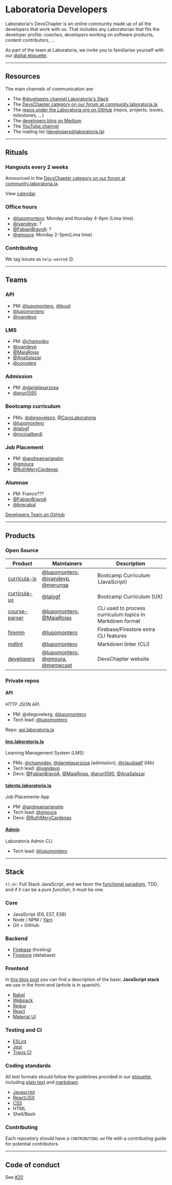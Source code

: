 # Laboratoria Developers

Laboratoria's DevsChapter is an online community made up of all the
developers that work with us. That includes any Laboratorian that fits the
developer profile: _coaches_, _developers_ working on software products, content
contributors, ...

As part of the team at Laboratoria, we invite you to familiarise yourself with
our [digital etiquette](https://github.com/Laboratoria/etiquette).

***

## Resources

The main channels of communication are:

* The [#developers channel Laboratoria's Slack](https://laboratoriala.slack.com/messages/C7TE6F4G7/)
* The [DevsChapter category on our forum at community.laboratoria.la](http://community.laboratoria.la/c/devs-chapter)
* The [repos under the Laboratoria org on GitHub](https://github.com/Laboratoria)
  (repos, projects, issues, milestones, ...)
* The [developers blog on Medium](https://medium.com/laboratoria-developers)
* The [YouTube channel](https://www.youtube.com/channel/UCuWmQYAvytwSl6tqjOxV5Ow)
* The mailing list ([developers@laboratoria.la](mailto:developers@laboratoria.la))

***

## Rituals

### Hangouts every 2 weeks

Announced in the [DevsChapter category on our forum at community.laboratoria.la](http://community.laboratoria.la/c/devs-chapter).

View [calendar](https://calendar.google.com/calendar/embed?src=laboratoria.la_vhr2j0gerq2oidffm14fo3tuio%40group.calendar.google.com&ctz=America%2FLima).

### Office hours

* [@lupomontero](https://github.com/lupomontero): Monday and thursday 4-6pm (Lima time).
* [@ivandevp](https://github.com/ivandevp): ?
* [@FabianBravoA](https://github.com/FabianBravoA): ?
* [@gmoura](https://github.com/gmoura): Monday 2-3pm(Lima time)

### Contributing

We tag issues as `help-wanted` :wink:

***

## Teams

### API

- PM: [@lupomontero](https://github.com/lupomontero), [@bouli](https://github.com/bouli)
- [@lupomontero](https://github.com/lupomontero)
- [@ivandevp](https://github.com/ivandevp)

### LMS

- PM: [@chamodev](https://github.com/chamodev)
- [@ivandevp](https://github.com/ivandevp)
- [@MaiaRojas](https://github.com/MaiaRojas)
- [@AnaSalazar](https://github.com/AnaSalazar)
- [@corosteg](https://github.com/corosteg)

### Admission

- PM: [@danielasarzosa](https://github.com/danielasarzosa)
- [@arun1595](https://github.com/arun1595)

### Bootcamp curriculum

- PMs: [@diegovelezg](https://github.com/diegovelezg), [@CaroLaboratoria](https://github.com/CaroLaboratoria)
- [@lupomontero](https://github.com/lupomontero)
- [@lalogf](https://github.com/lalogf)
- [@rocioalberdi](https://github.com/rocioalberdi)

### Job Placement

- PM: [@andreamarianalm](https://github.com/andreamarianalm)
- [@gmoura](https://github.com/gmoura)
- [@RuthMeryCardenas](https://github.com/RuthMeryCardenas)

### Alumnae

- PM: Franco???
- [@FabianBravoA](https://github.com/FabianBravoA)
- [@brecabal](https://github.com/brecabal)

[Developers Team on GitHub](https://github.com/orgs/Laboratoria/teams/developers/members)

***

## Products

### Open Source

| Product |  Maintainers  | Description |
|----------|-----------|-------------|
| [curricula-js](https://github.com/Laboratoria/curricula-js) | [@lupomontero](https://github.com/lupomontero), [@ivandevp](https://github.com/ivandevp), [@merunga](https://github.com/merunga) | Bootcamp Curriculum (JavaScript)
| [curricula-ux](https://github.com/Laboratoria/curricula-ux) | [@lalogf](https://github.com/lalogf) | Bootcamp Curriculum (UX)
| [course-parser](https://github.com/Laboratoria/course-parser) | [@lupomontero](https://github.com/lupomontero), [@MaiaRojas](https://github.com/MaiaRojas) | CLi used to process curriculum topics in Markdown format
| [firemin](https://github.com/Laboratoria/firemin) | [@lupomontero](https://github.com/lupomontero) | Firebase/Firestore extra CLI features
| [mdlint](https://github.com/Laboratoria/mdlint) | [@lupomontero](https://github.com/lupomontero) | Markdown linter (CLI)
| [developers](https://github.com/Laboratoria/developers) | [@lupomontero](https://github.com/lupomontero), [@gmoura](https://github.com/gmoura), [@memecast](https://github.com/memecast) | DevsChapter website

### Private repos

#### API

HTTP JSON API.

* PM: @diegovelezg, [@lupomontero](https://github.com/lupomontero)
* Tech lead: [@lupomontero](https://github.com/lupomontero)

Repo: [api.laboratoria.la](https://github.com/Laboratoria/api.laboratoria.la)

#### [lms.laboratoria.la](https://github.com/Laboratoria/lms.laboratoria.la)

Learning Management System (LMS)

* PMs: [@chamodev](https://github.com/chamodev), [@danielasarzosa](https://github.com/danielasarzosa)
  (admission), [@claudiaalf](https://github.com/claudiaalf) (l4b)
* Tech lead: [@ivandevp](https://github.com/ivandevp)
* Devs: [@FabianBravoA](https://github.com/FabianBravoA), [@MaiaRojas](https://github.com/MaiaRojas),
  [@arun1595](https://github.com/arun1595), [@AnaSalazar](https://github.com/AnaSalazar)

#### [talento.laboratoria.la](https://github.com/Laboratoria/talento.laboratoria.la)

Job Placemente App

* PM: [@andreamarianalm](https://github.com/andreamarianalm)
* Tech lead: [@gmoura](https://github.com/gmoura)
* Devs: [@RuthMeryCardenas](https://github.com/RuthMeryCardenas)

#### [Admin](https://github.com/Laboratoria/admin)

Laboratoria Admin CLI

* Tech lead: [@lupomontero](https://github.com/lupomontero)

***

## Stack

`tl;dr`: Full Stack JavaScript, and we favor the [functional paradigm](https://medium.com/laboratoria-developers/tagged/functional-programming),
TDD, and if it can be a _pure function_, it must be one.

### Core

* JavaScript (E6, ES7, ES8)
* Node / NPM / [Yarn](https://yarnpkg.com/en/)
* Git + GitHub

### Backend

* [Firebase](https://firebase.google.com/) (hosting)
* [Firestore](https://firebase.google.com/docs/firestore/) (database)

### Frontend

In [this blog post](https://medium.com/laboratoria-developers/arquitectura-de-interfaces-web-parte-1-a41053c2a1f2)
you can find a description of the basic **JavaScript stack** we use in the
front-end (article is in spanish).

* [Babel](https://babeljs.io/)
* [Webpack](https://webpack.js.org/)
* [Redux](https://redux.js.org/)
* [React](https://reactjs.org/)
* [Material UI](https://material-ui.com/)

### Testing and CI

* [ESLint](https://eslint.org/)
* [Jest](https://jestjs.io/)
* [Travis CI](https://travis-ci.org/)

### Coding standards

All text formats should follow the guidelines provided in our [etiquette](https://github.com/Laboratoria/etiquette#writing), including
[plain text](https://github.com/Laboratoria/etiquette#plain-text) and
[markdown](https://github.com/Laboratoria/etiquette#markdown).

* [Javascript](https://github.com/airbnb/javascript)
* [React/JSX](https://github.com/airbnb/javascript/tree/master/react)
* [CSS](https://github.com/airbnb/css)
* HTML
* Shell/Bash

### Contributing

Each repository should have a `CONTRIBUTING.md` file with a contributing guide
for potential contributors.

***

## Code of conduct

See [#20](https://github.com/Laboratoria/developers.laboratoria.la/pull/20)
